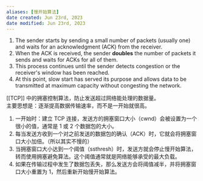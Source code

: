 ```yaml
---
aliases: [慢开始算法]
date created: Jun 23rd, 2023
date modified: Jun 23rd, 2023
---
```

1. The sender starts by sending a small number of packets (usually one) and waits for an acknowledgment (ACK) from the receiver.
2. When the ACK is received, the sender **doubles** the number of packets it sends and waits for ACKs for all of them.
3. This process continues until the sender detects congestion or the receiver's window has been reached.
4. At this point, slow start has served its purpose and allows data to be transmitted at maximum capacity without congesting the network.

[[TCP]] 中的拥塞控制算法，防止发送超过网络能处理的数据量。  
主要思想是：逐渐提高数据传输速率，而不是一开始就很高。
1. 一开始时：建立 TCP 连接，发送方的拥塞窗口大小（cwnd）会被设置为一个很小的值，通常是 1 或 2 个数据包的大小。
2. 每当发送方收到一个对之前发送的数据包的确认（ACK）时，它就会将拥塞窗口大小加倍。（所以其实不慢的）
3. 当拥塞窗口大小达到一个阈值（ssthresh）时，发送方就会停止慢开始算法，转而使用拥塞避免算法。这个阈值通常就是网络能够承受的最大负载。
4. 如果在传输过程中发生了数据包丢失，那么发送方会将阈值减半，并将拥塞窗口大小重置为 1，然后重新开始慢开始算法。